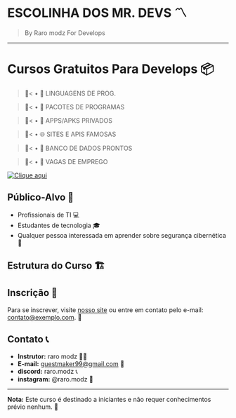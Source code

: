 # ESCOLINHA DOS MR. DEVS 〽️
> By Raro modz For Develops

___
# Cursos Gratuitos Para Develops 📦
>📍< • 📑 LINGUAGENS DE PROG.

>📍< • 📂 PACOTES DE PROGRAMAS

>📍< • 📱 APPS/APKS PRIVADOS

>📍< • 🌐 SITES E APIS FAMOSAS

>📍< • 🏦 BANCO DE DADOS PRONTOS

>📍< • 🗽 VAGAS DE EMPREGO



[![Clique aqui](https://dummyimage.com/800x400/000/fff&text=Clique+aqui)](https://www.exemplo.com)

## Público-Alvo 👥
- Profissionais de TI 💻
- Estudantes de tecnologia 🎓
- Qualquer pessoa interessada em aprender sobre segurança cibernética 🌟

## Estrutura do Curso 🏗️


## Inscrição 📝
Para se inscrever, visite [nosso site](https://www.exemplo.com) ou entre em contato pelo e-mail: contato@exemplo.com. 📧

## Contato 📞
- **Instrutor:** raro modz 👨‍🏫
- **E-mail:** guestmaker99@gmail.com 📧
- **discord:**  raro.modz 📞
- **instagram:**  @raro.modz 📸

---

**Nota:** Este curso é destinado a iniciantes e não requer conhecimentos prévio nenhum. 🚀
